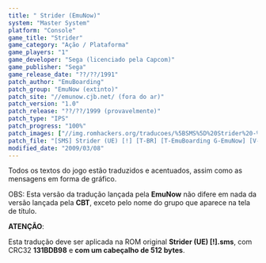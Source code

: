 ```yaml
---
title: " Strider (EmuNow)"
system: "Master System"
platform: "Console"
game_title: "Strider"
game_category: "Ação / Plataforma"
game_players: "1"
game_developer: "Sega (licenciado pela Capcom)"
game_publisher: "Sega"
game_release_date: "??/??/1991"
patch_author: "EmuBoarding"
patch_group: "EmuNow (extinto)"
patch_site: "//emunow.cjb.net/ (fora do ar)"
patch_version: "1.0"
patch_release: "??/??/1999 (provavelmente)"
patch_type: "IPS"
patch_progress: "100%"
patch_images: ["//img.romhackers.org/traducoes/%5BSMS%5D%20Strider%20-%20EmuNow%20-%201.png","//img.romhackers.org/traducoes/%5BSMS%5D%20Strider%20-%20EmuNow%20-%202.png","//img.romhackers.org/traducoes/%5BSMS%5D%20Strider%20-%20EmuNow%20-%203.png"]
patch_file: "[SMS] Strider (UE) [!] [T-BR] [T-EmuBoarding G-EmuNow] [V-1.0 P-100% A-1999].zip"
modified_date: "2009/03/08"
---
```

Todos os textos do jogo estão traduzidos e acentuados, assim como as mensagens em forma de gráfico.

OBS: Esta versão da tradução lançada pela <b>EmuNow</b> não difere em nada da versão lançada pela <b>CBT</b>, exceto pelo nome do grupo que aparece na tela de título.

<b>ATENÇÃO</b>:

Esta tradução deve ser aplicada na ROM original <b>Strider (UE) [!].sms</b>, com CRC32 <b>131BDB98</b> e <b>com um cabeçalho de 512 bytes</b>.
